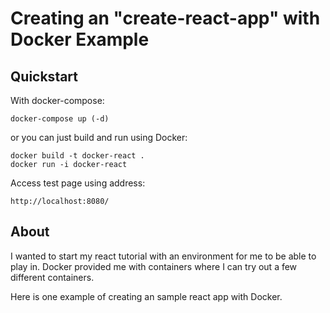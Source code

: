 # Creating an "create-react-app" with Docker Example

## Quickstart

With docker-compose:

```
docker-compose up (-d)
```

or you can just build and run using Docker:

```
docker build -t docker-react .
docker run -i docker-react
```

Access test page using address:

```
http://localhost:8080/
```

## About

I wanted to start my react tutorial with an environment for me to be able to play in. Docker provided me with containers where I can try out a few different containers.

Here is one example of creating an sample react app with Docker.